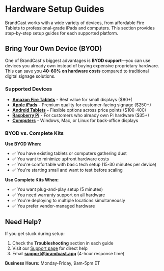 # Hardware Setup Guides

BrandCast works with a wide variety of devices, from affordable Fire Tablets to professional-grade iPads and computers. This section provides step-by-step setup guides for each supported platform.

## Bring Your Own Device (BYOD)

One of BrandCast's biggest advantages is **BYOD support**—you can use devices you already own instead of buying expensive proprietary hardware. This can save you **40-60% on hardware costs** compared to traditional digital signage solutions.

### Supported Devices

- **[Amazon Fire Tablets](./fire-tablet-setup.md)** - Best value for small displays ($80+)
- **[Apple iPads](./ipad-setup.md)** - Premium quality for customer-facing signage ($250+)
- **[Android Tablets](./android-tablet-setup.md)** - Flexible options across price points ($100-400)
- **[Raspberry Pi](./raspberry-pi-byod-setup.md)** - For customers who already own Pi hardware ($35+)
- **[Computers](./computer-setup.md)** - Windows, Mac, or Linux for back-office displays

### BYOD vs. Complete Kits

**Use BYOD When:**
- ✅ You have existing tablets or computers gathering dust
- ✅ You want to minimize upfront hardware costs
- ✅ You're comfortable with basic tech setup (15-30 minutes per device)
- ✅ You're starting small and want to test before scaling

**Use Complete Kits When:**
- ✅ You want plug-and-play setup (5 minutes)
- ✅ You need warranty support on all hardware
- ✅ You're deploying to multiple locations simultaneously
- ✅ You prefer vendor-managed hardware

## Need Help?

If you get stuck during setup:
1. Check the **Troubleshooting** section in each guide
2. Visit our [Support page](https://brandcast.app/support) for direct help
3. Email **support@brandcast.app** (4-hour response time)

**Business Hours:** Monday-Friday, 9am-5pm ET
